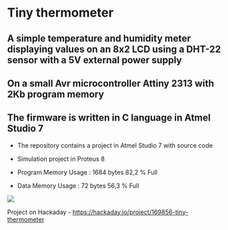 # Tiny thermometer
## A simple temperature and humidity meter displaying values on an 8x2 LCD using a DHT-22 sensor with a 5V external power supply
## On a small Avr microcontroller Attiny 2313 with 2Kb program memory
## The firmware is written in C language in Atmel Studio 7

* The repository contains a project in Atmel Studio 7 with source code
* Simulation project in Proteus 8

* Program Memory Usage 	:	1684 bytes   82,2 % Full
* Data Memory Usage 		:	72 bytes   56,3 % Full

![](https://habrastorage.org/webt/wm/uf/z5/wmufz5xjcxuew-huxw3ny3s3f6g.jpeg)

Project on Hackaday - https://hackaday.io/project/169856-tiny-thermometer
